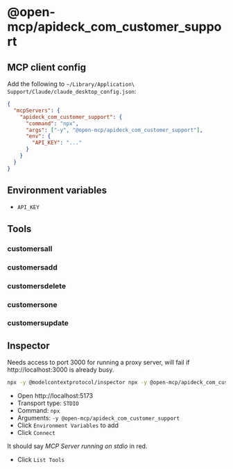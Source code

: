 # @open-mcp/apideck_com_customer_support

## MCP client config

Add the following to `~/Library/Application\ Support/Claude/claude_desktop_config.json`:

```json
{
  "mcpServers": {
    "apideck_com_customer_support": {
      "command": "npx",
      "args": ["-y", "@open-mcp/apideck_com_customer_support"],
      "env": {
        "API_KEY": "..."
      }
    }
  }
}
```

## Environment variables

- `API_KEY`

## Tools

### customersall

### customersadd

### customersdelete

### customersone

### customersupdate

## Inspector

Needs access to port 3000 for running a proxy server, will fail if http://localhost:3000 is already busy.

```bash
npx -y @modelcontextprotocol/inspector npx -y @open-mcp/apideck_com_customer_support
```

- Open http://localhost:5173
- Transport type: `STDIO`
- Command: `npx`
- Arguments: `-y @open-mcp/apideck_com_customer_support`
- Click `Environment Variables` to add
- Click `Connect`

It should say _MCP Server running on stdio_ in red.

- Click `List Tools`
